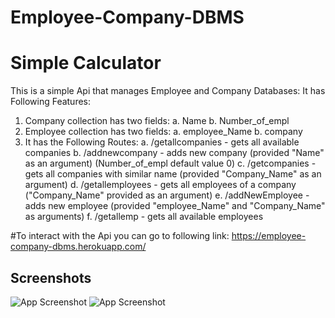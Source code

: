 # Employee-Company-DBMS

# Simple Calculator
This is a simple Api that manages Employee and Company Databases:
It has Following Features:
1. Company collection has two fields:
  a. Name
  b. Number_of_empl 
2. Employee collection has two fields:
  a. employee_Name
  b. company
3. It has the Following Routes:
 a. /getallcompanies  - gets all available companies
 b. /addnewcompany    - adds new company (provided "Name" as an argument) (Number_of_empl default value 0)
 c. /getcompanies     - gets all companies with similar name (provided "Company_Name" as an argument)
 d. /getallemployees  - gets all employees of a company ("Company_Name" provided as an argument)
 e. /addNewEmployee   - adds new employee (provided "employee_Name" and "Company_Name" as arguments)
 f. /getallemp        - gets all available employees 

#To interact with the Api you can go to following link:
https://employee-company-dbms.herokuapp.com/

## Screenshots
![App Screenshot](https://drive.google.com/uc?id=1HTkIU8rgZJF8VcHESDK8run9DANR_IBt)
![App Screenshot](https://drive.google.com/uc?id=1HYFZiqzxGcId89uCP7UOk-s49sY_srfj)
